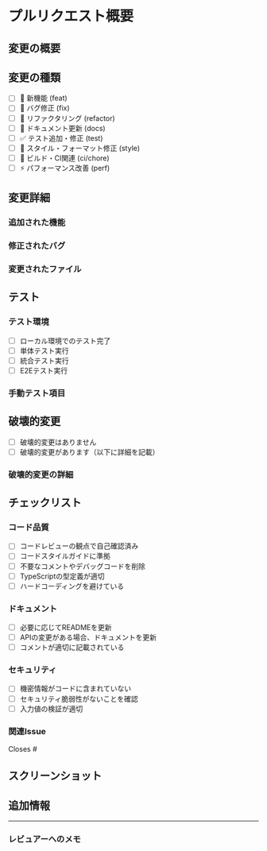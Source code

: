 # プルリクエスト概要

## 変更の概要
<!-- このプルリクエストの変更内容を簡潔に説明してください -->

## 変更の種類
<!-- 該当する項目にチェック（x）を入れてください -->
- [ ] 🚀 新機能 (feat)
- [ ] 🐛 バグ修正 (fix)
- [ ] 🔧 リファクタリング (refactor)
- [ ] 📝 ドキュメント更新 (docs)
- [ ] ✅ テスト追加・修正 (test)
- [ ] 🎨 スタイル・フォーマット修正 (style)
- [ ] 🔨 ビルド・CI関連 (ci/chore)
- [ ] ⚡ パフォーマンス改善 (perf)

## 変更詳細
<!-- 変更内容の詳細な説明 -->

### 追加された機能
<!-- 新しく追加された機能があれば記載 -->

### 修正されたバグ
<!-- 修正されたバグがあれば記載 -->

### 変更されたファイル
<!-- 主要な変更ファイルのリスト -->

## テスト
<!-- 実行したテストについて記載してください -->

### テスト環境
- [ ] ローカル環境でのテスト完了
- [ ] 単体テスト実行
- [ ] 統合テスト実行
- [ ] E2Eテスト実行

### 手動テスト項目
<!-- 手動で確認した項目があれば記載 -->

## 破壊的変更
<!-- 破壊的変更がある場合は詳細を記載してください -->
- [ ] 破壊的変更はありません
- [ ] 破壊的変更があります（以下に詳細を記載）

### 破壊的変更の詳細
<!-- 破壊的変更の内容と影響範囲 -->

## チェックリスト
<!-- プルリクエスト作成前の確認事項 -->

### コード品質
- [ ] コードレビューの観点で自己確認済み
- [ ] コードスタイルガイドに準拠
- [ ] 不要なコメントやデバッグコードを削除
- [ ] TypeScriptの型定義が適切
- [ ] ハードコーディングを避けている

### ドキュメント
- [ ] 必要に応じてREADMEを更新
- [ ] APIの変更がある場合、ドキュメントを更新
- [ ] コメントが適切に記載されている

### セキュリティ
- [ ] 機密情報がコードに含まれていない
- [ ] セキュリティ脆弱性がないことを確認
- [ ] 入力値の検証が適切

### 関連Issue
<!-- 関連するIssueがあれば記載 -->
Closes #

## スクリーンショット
<!-- UI変更がある場合はスクリーンショットを添付 -->

## 追加情報
<!-- その他の補足情報があれば記載 -->

---

### レビュアーへのメモ
<!-- レビュアーに特に確認してほしい点があれば記載 -->
